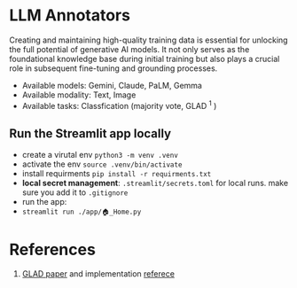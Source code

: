 # LLM Annotators

Creating and maintaining high-quality training data is essential for unlocking the full potential of generative AI models. It not only serves as the foundational knowledge base during initial training but also plays a crucial role in subsequent fine-tuning and grounding processes.

* Available models: Gemini, Claude, PaLM, Gemma
* Available modality: Text, Image
* Available tasks: Classfication (majority vote, GLAD <sup>1</sup> )

## Run the Streamlit app locally
- create a virutal env `python3 -m venv .venv`
- activate the env `source .venv/bin/activate`
- install requirments `pip install -r requirments.txt`
- **local secret management**: `.streamlit/secrets.toml` for local runs. make sure you add it to `.gitignore`
- run the app:
 - `streamlit run ./app/🏠_Home.py`




# References
1. [GLAD paper](https://proceedings.neurips.cc/paper_files/paper/2009/file/f899139df5e1059396431415e770c6dd-Paper.pdf) and implementation [referece](https://github.com/notani/python-glad/blob/master/glad.py#L58)